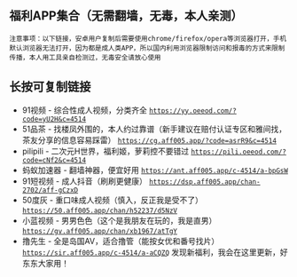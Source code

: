## 福利APP集合（无需翻墙，无毒，本人亲测）
`注意事项：以下链接，安卓用户复制后需要使用chrome/firefox/opera等浏览器打开，手机默认浏览器无法打开，因为都是成人类APP，所以国内利用浏览器限制访问和报毒的方式来限制传播，本人用工具亲自检测过，无毒安全请放心使用`
## 长按可复制链接
- 91视频 - 综合性成人视频，分类齐全
[`https://yy.oeeod.com/?code=yU2H&c=4514`](https://yy.oeeod.com/?code=yU2H&c=4514)
- 51品茶 - 找楼凤外围的，本人约过靠谱（新手建议在赔付认证专区和雅间找，茶友分享的信息容易踩雷）
[`https://cg.aff005.app/?code=asrR9&c=4514`](https://cg.aff005.app/?code=asrR9&c=4514)
- pilipili - 二次元H世界，福利姬，萝莉控不要错过
[`https://pili.oeeod.com/?code=cNf2&c=4514`](https://pili.oeeod.com/?code=cNf2&c=4514)
- 蚂蚁加速器 - 翻墙神器，便宜好用
[`https://ant.aff005.app/c-4514/a-bpGsW`](https://ant.aff005.app/c-4514/a-bpGsW)
- 91短视频 - 成人抖音（刷刷更健康）
[`https://dsp.aff005.app/chan-2702/aff-gCzxD`](https://dsp.aff005.app/chan-2702/aff-gCzxD)
- 50度灰 - 重口味成人视频（慎入，反正我是受不了）
[`https://50.aff005.app/chan/h52237/d5NzV`](https://50.aff005.app/chan/h52237/d5NzV)
- 小蓝视频 - 男男色色（这个是我朋友在玩的，我是直男）
[`https://gv.aff005.app/chan/xb1967/atTgY`](https://gv.aff005.app/chan/xb1967/atTgY)
- 撸先生 - 全是岛国AV，适合撸管（能按女优和番号找片）
[`https://sir.aff005.app/c-4514/a-aCQZQ`](https://sir.aff005.app/c-4514/a-aCQZQ)
发现新福利，我会在这里更新，好东东大家用！